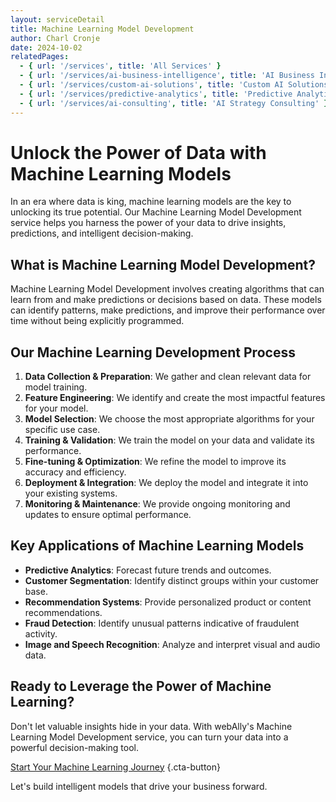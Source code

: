 ```yaml
---
layout: serviceDetail
title: Machine Learning Model Development
author: Charl Cronje
date: 2024-10-02
relatedPages:
  - { url: '/services', title: 'All Services' }
  - { url: '/services/ai-business-intelligence', title: 'AI Business Intelligence' }
  - { url: '/services/custom-ai-solutions', title: 'Custom AI Solutions' }
  - { url: '/services/predictive-analytics', title: 'Predictive Analytics' }
  - { url: '/services/ai-consulting', title: 'AI Strategy Consulting' }
---
```


# Unlock the Power of Data with Machine Learning Models

In an era where data is king, machine learning models are the key to unlocking its true potential. Our Machine Learning Model Development service helps you harness the power of your data to drive insights, predictions, and intelligent decision-making.

## What is Machine Learning Model Development?

Machine Learning Model Development involves creating algorithms that can learn from and make predictions or decisions based on data. These models can identify patterns, make predictions, and improve their performance over time without being explicitly programmed.

## Our Machine Learning Development Process

1. **Data Collection & Preparation**: We gather and clean relevant data for model training.
2. **Feature Engineering**: We identify and create the most impactful features for your model.
3. **Model Selection**: We choose the most appropriate algorithms for your specific use case.
4. **Training & Validation**: We train the model on your data and validate its performance.
5. **Fine-tuning & Optimization**: We refine the model to improve its accuracy and efficiency.
6. **Deployment & Integration**: We deploy the model and integrate it into your existing systems.
7. **Monitoring & Maintenance**: We provide ongoing monitoring and updates to ensure optimal performance.

## Key Applications of Machine Learning Models

- **Predictive Analytics**: Forecast future trends and outcomes.
- **Customer Segmentation**: Identify distinct groups within your customer base.
- **Recommendation Systems**: Provide personalized product or content recommendations.
- **Fraud Detection**: Identify unusual patterns indicative of fraudulent activity.
- **Image and Speech Recognition**: Analyze and interpret visual and audio data.

## Ready to Leverage the Power of Machine Learning?

Don't let valuable insights hide in your data. With webAlly's Machine Learning Model Development service, you can turn your data into a powerful decision-making tool.

[Start Your Machine Learning Journey](#cta-ml-consultation) {.cta-button}

Let's build intelligent models that drive your business forward.